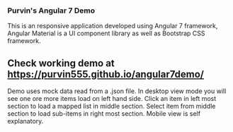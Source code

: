 ### Purvin's Angular 7 Demo

This is an responsive application developed using Angular 7 framework, Angular Material is a UI component library as well as Bootstrap CSS framework.

## Check working demo at https://purvin555.github.io/angular7demo/

Demo uses mock data read from a .json file. In desktop view mode you will see one ore more items load on left hand side. Click an item in left most section to load a mapped list in middle section. Select item from middle section to load sub-items in right most section. Mobile view is self explanatory. 
